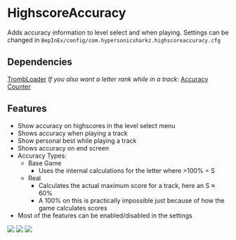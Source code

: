 # HighscoreAccuracy
Adds accuracy information to level select and when playing. Settings can be changed in `BepInEx/config/com.hypersonicsharkz.highscoreaccuracy.cfg`

## Dependencies
[TrombLoader](https://github.com/NyxTheShield/TrombLoader)
*If you also want a letter rank while in a track:*
[Accuracy Counter](https://cdn.discordapp.com/attachments/1022946803550793781/1026057201590206564/AccuracyCounter.dll)

## Features
- Show accuracy on highscores in the level select menu
- Shows accuracy when playing a track
- Show personal best while playing a track
- Shows accuracy on end screen
- Accuracy Types:
  - Base Game
    - Uses the internal calculations for the letter where >100% = S
  - Real
    - Calculates the actual maximum score for a track, here an S ≈ 60%
    - A 100% on this is practically impossible just because of how the game calculates scores
- Most of the features can be enabled/disabled in the settings

<img src="https://i.imgur.com/LWLTWFz.jpg"/>
<img src="https://i.imgur.com/EDYfzlU.jpg"/>
<img src="https://i.imgur.com/gspIepv.jpg"/>
